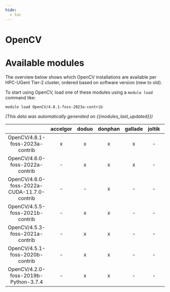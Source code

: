 ```yaml
---
hide:
  - toc
---
```


OpenCV
======

# Available modules


The overview below shows which OpenCV installations are available per HPC-UGent Tier-2 cluster, ordered based on software version (new to old).

To start using OpenCV, load one of these modules using a `module load` command like:

```shell
module load OpenCV/4.8.1-foss-2023a-contrib
```

*(This data was automatically generated on {{modules_last_updated}})*  

| |accelgor|doduo|donphan|gallade|joltik|shinx|skitty|
| :---: | :---: | :---: | :---: | :---: | :---: | :---: | :---: |
|OpenCV/4.8.1-foss-2023a-contrib|x|x|x|x|-|x|x|
|OpenCV/4.6.0-foss-2022a-contrib|-|x|x|x|-|-|-|
|OpenCV/4.6.0-foss-2022a-CUDA-11.7.0-contrib|-|-|x|-|-|-|-|
|OpenCV/4.5.5-foss-2021b-contrib|-|x|x|-|-|-|-|
|OpenCV/4.5.3-foss-2021a-contrib|-|x|x|-|-|-|-|
|OpenCV/4.5.1-foss-2020b-contrib|-|x|x|-|-|-|-|
|OpenCV/4.2.0-foss-2019b-Python-3.7.4|-|x|x|-|-|-|-|

